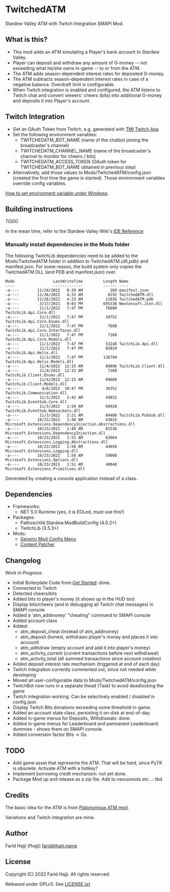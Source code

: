 # TwitchedATM

Stardew Valley ATM with Twitch Integration SMAPI Mod.

## What is this?

* This mod adds an ATM simulating a Player's bank account to Stardew Valley.
* Player can deposit and withdraw any amount of G-money -- not exceeding what he/she owns in-game -- to or from the ATM.
* The ATM adds season-dependent interest rates for deposited G-money.
* The ATM subtracts season-dependent interest rates in case of a negative balance. Overdraft limit is configurable.
* When Twitch integration is enabled and configured, the ATM listens to Twitch chat and convert viewers' cheers (bits) into additional G-money and deposits it into Player's account.

## Twitch Integration

* Get an OAuth Token from Twitch, e.g. generated with [TMI Twitch App](https://twitchapps.com/tmi/)
* Set the following environment variables:
  - TWITCHEDATM_BOT_NAME (name of the chatbot joining the broadcaster's channel)
  - TWITCHEDATM_CHANNEL_NAME (name of the broadcaster's channel to monitor for cheers / bits)
  - TWITCHEDATM_ACCESS_TOKEN (OAuth token for TWITCHEDATM_BOT_NAME obtained in previous step)
* Alternatively, add those values to Mods/TwitchedATM/config.json (created the first time the game is started). Those environment variables override config variables.

[How to set environment variable under Windows](https://learn.microsoft.com/en-us/powershell/module/microsoft.powershell.core/about/about_environment_variables?view=powershell-7.3).

## Building instructions

_TODO_

In the mean time, refer to the Stardew Valley Wiki's [IDE Reference](https://stardewvalleywiki.com/Modding:IDE_reference)

### Manually install dependencies in the Mods folder

The following TwitchLib dependencies need to be added to the Mods/TwitchedATM folder in addition to TwitchedATM.{dll,pdb} and manifest.json. For some reason, the build system only copies the TwitchedATM DLL (and PDB and manifest.json) over.

```
Mode                 LastWriteTime         Length Name
----                 -------------         ------ ----
-a----        11/24/2022   8:39 AM            269 manifest.json
-a----        11/26/2022   4:33 AM           8192 TwitchedATM.dll
-a----        11/26/2022   4:33 AM          12036 TwitchedATM.pdb
-a----         3/17/2021   9:03 PM         695336 Newtonsoft.Json.dll
-a----         11/1/2022   7:47 PM          76800 TwitchLib.Api.Core.dll
-a----         11/1/2022   7:47 PM          10752 TwitchLib.Api.Core.Enums.dll
-a----         11/1/2022   7:47 PM           7680 TwitchLib.Api.Core.Interfaces.dll
-a----         11/1/2022   7:47 PM           7168 TwitchLib.Api.Core.Models.dll
-a----         11/1/2022   7:47 PM          53248 TwitchLib.Api.dll
-a----         11/1/2022   7:47 PM          65024 TwitchLib.Api.Helix.dll
-a----         11/1/2022   7:47 PM         136704 TwitchLib.Api.Helix.Models.dll
-a----         11/4/2022  12:15 AM          80896 TwitchLib.Client.dll
-a----         11/4/2022  12:15 AM           7168 TwitchLib.Client.Enums.dll
-a----         11/4/2022  12:15 AM          89600 TwitchLib.Client.Models.dll
-a----          4/8/2022  10:47 PM          36352 TwitchLib.Communication.dll
-a----         11/3/2022   1:42 AM          44032 TwitchLib.EventSub.Core.dll
-a----         11/3/2022   1:59 AM          60928 TwitchLib.EventSub.Websockets.dll
-a----         11/3/2022   2:21 AM          84480 TwitchLib.PubSub.dll
-a----        10/23/2021   1:48 AM          43632 Microsoft.Extensions.DependencyInjection.Abstractions.dll
-a----        10/23/2021   1:49 AM          81536 Microsoft.Extensions.DependencyInjection.dll
-a----        10/23/2021   1:51 AM          62064 Microsoft.Extensions.Logging.Abstractions.dll
-a----        10/23/2021   1:50 AM          44656 Microsoft.Extensions.Logging.dll
-a----        10/23/2021   1:50 AM          59008 Microsoft.Extensions.Options.dll
-a----        10/23/2021   1:51 AM          40048 Microsoft.Extensions.Primitives.dll
```

Generated by creating a console application instead of a class.

## Dependencies

* Frameworks:
  - NET 5.0 Runtime (yes, it is EOLed, must use this!)
* Packages:
  - Pathoschild.Stardew.ModBuildConfig (4.0.2+)
  - TwitchLib (3.5.3+)
* Mods:
  - [Generic Mod Config Menu](https://www.nexusmods.com/stardewvalley/mods/5098)
  - [Content Patcher](https://www.nexusmods.com/stardewvalley/mods/1915)

## Changelog

_Work in Progress_:

* Initial Boilerplate Code from [Get Started](https://stardewvalleywiki.com/Modding:Modder_Guide/Get_Started): done.
* Connected to Twitch
* Detected cheers/bits
* Added bits to player's money (it shows up in the HUD too)
* Display bits/cheers (and in debugging all Twitch chat messages) in SMAPI console
* Added a 'atm_addmoney' "cheating" command to SMAPI console
* Added account class
* Added:
  - atm_deposit_cheat (instead of atm_addmoney)
  - atm_deposit (honest, withdraws player's money and places it into account)
  - atm_withdraw (empty account and add it into player's money)
  - atm_activity_current (current transactions before next withdrawal)
  - atm_activity_total (all summed transactions since account creation)
* Added deposit interest rate mechanism (triggered at end of each day)
* Twitch integration currently commented out, since not needed while developing
* Moved all user-configurable data to Mods/TwitchedATM/config.json
* TwitchBot now runs in a separate thead (Task) to avoid deadlocking the game
* Twitch integration working. Can be selectively enabled / disabled in config.json
* Display Twitch Bits donations exceeding some threshold in-game.
* Added an account state class, persisting it on-disk at end-of-day.
* Added in-game menus for Deposits, Withdrawals: done.
* Added in-game menus for Leaderboard and permanent Leaderboard: dummies - shows them on SMAPI console.
* Added conversion factor Bits -> Gs.

## TODO

* Add game asset that represents the ATM. That will be hard, since PyTK is obsolete. Activate ATM with a hotkey?
* Implement borrowing credit mechanism: not yet done.
* Package Mod up and release as a zip file. Add to nexusmods etc...: tbd.

## Credits

The basic idea for the ATM is from [Platonymous ATM mod](https://github.com/Platonymous/Stardew-Valley-Mods/tree/master/ATM).

Variations and Twitch integration are mine.

## Author

Farid Hajji (fhajji) <farid@hajji.name>

## License

Copyright (C) 2022 Farid Hajji. All rights reserved.

Released under GPLv3. See [LICENSE.txt](LICENSE.txt)

